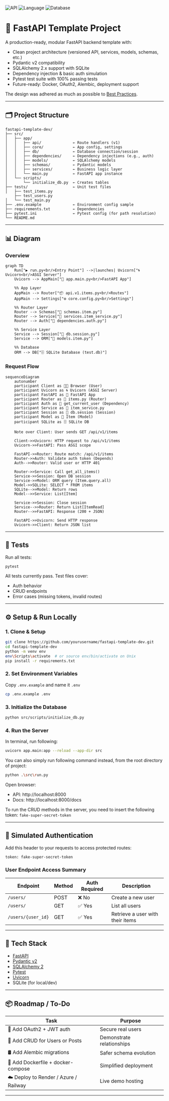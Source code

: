 ![API](https://img.shields.io/badge/API-FastAPI%20%7C%20REST-blue)
![Language](https://img.shields.io/badge/Language-Python%203.9+-yellow)
![Database](https://img.shields.io/badge/Database-SQLite%20%7C%20SQLAlchemy-green)

# 🚀 FastAPI Template Project

A production-ready, modular FastAPI backend template with:

- Clean project architecture (versioned API, services, models, schemas, etc.)
- Pydantic v2 compatibility
- SQLAlchemy 2.x support with SQLite
- Dependency injection & basic auth simulation
- Pytest test suite with 100% passing tests
- Future-ready: Docker, OAuth2, Alembic, deployment support

The design was adhered as much as possible to [Best Practices](https://github.com/berserkhmdvhb/API_Python_Test/tree/main/BestPractices).

---

## 🗂️ Project Structure

```
fastapi-template-dev/
├── src/
│   ├── app/
│   │   ├── api/              ← Route handlers (v1)
│   │   ├── core/             ← App config, settings
│   │   ├── db/               ← Database connection/session
│   │   ├── dependencies/     ← Dependency injections (e.g., auth)
│   │   ├── models/           ← SQLAlchemy models
│   │   ├── schemas/          ← Pydantic models
│   │   ├── services/         ← Business logic layer
│   │   └── main.py           ← FastAPI app instance
│   └── scripts/
│       └── initialize_db.py  ← Creates tables
├── tests/                    ← Unit test files
│   ├── test_items.py
    ├── test_users.py
│   └── test_main.py
├── .env.example              ← Environment config sample
├── requirements.txt          ← Dependencies
├── pytest.ini                ← Pytest config (for path resolution)
└── README.md
```

---
## 📊 Diagram

### Overview

```mermaid
graph TD
    Run["▶️ run.py<br/>Entry Point"] -->|launches| Uvicorn["🌀 Uvicorn<br/>ASGI Server"]
    Uvicorn --> AppMain["🚀 app.main.py<br/>FastAPI App"]

    %% App Layer
    AppMain --> Router["📦 api.v1.items.py<br/>Routes"]
    AppMain --> Settings["⚙️ core.config.py<br/>Settings"]

    %% Router Layer
    Router --> Schemas["🧾 schemas.item.py"]
    Router --> Service["🧠 services.item_service.py"]
    Router --> Auth["🔐 dependencies.auth.py"]

    %% Service Layer
    Service --> Session["🔗 db.session.py"]
    Service --> ORM["🧱 models.item.py"]

    %% Database
    ORM --> DB["🗄️ SQLite Database (test.db)"]
```
### Request Flow

```mermaid
sequenceDiagram
    autonumber
    participant Client as 🧑‍💻 Browser (User)
    participant Uvicorn as 🌀 Uvicorn (ASGI Server)
    participant FastAPI as 🚀 FastAPI App
    participant Router as 🔁 items.py (Router)
    participant Auth as 🔐 get_current_user (Dependency)
    participant Service as 🧠 item_service.py
    participant Session as 🔗 db.session (Session)
    participant Model as 🧱 Item (Model)
    participant SQLite as 🗄️ SQLite DB

    Note over Client: User sends GET /api/v1/items

    Client->>Uvicorn: HTTP request to /api/v1/items
    Uvicorn->>FastAPI: Pass ASGI scope

    FastAPI->>Router: Route match: /api/v1/items
    Router->>Auth: Validate auth token (Depends)
    Auth-->>Router: Valid user or HTTP 401

    Router->>Service: Call get_all_items()
    Service->>Session: Open DB session
    Service->>Model: ORM query (Item.query.all)
    Model->>SQLite: SELECT * FROM items
    SQLite-->>Model: Return rows
    Model-->>Service: List[Item]

    Service->>Session: Close session
    Service-->>Router: Return List[ItemRead]
    Router-->>FastAPI: Response (200 + JSON)

    FastAPI->>Uvicorn: Send HTTP response
    Uvicorn->>Client: Return JSON list
```
---
## 🧪 Tests

Run all tests:

```bash
pytest
```

All tests currently pass. Test files cover:
- Auth behavior
- CRUD endpoints
- Error cases (missing tokens, invalid routes)

---

## ⚙️ Setup & Run Locally

### 1. Clone & Setup

```bash
git clone https://github.com/yourusername/fastapi-template-dev.git
cd fastapi-template-dev
python -m venv env
env\Scripts\activate  # or source env/bin/activate on Unix
pip install -r requirements.txt
```

### 2. Set Environment Variables

Copy `.env.example` and name it `.env`

```bash
cp .env.example .env
```

### 3. Initialize the Database

```bash
python src/scripts/initialize_db.py
```

### 4. Run the Server
In terminal, run following: 

```bash
uvicorn app.main:app --reload --app-dir src
```

You can also simply run following command instead, from the root directory of project:

```bash
python .\src\run.py
```

Open browser:
- API: http://localhost:8000
- Docs: http://localhost:8000/docs

To run the CRUD methods in the server, you need to insert the following token:
`fake-super-secret-token`



---

## 🔐 Simulated Authentication

Add this header to your requests to access protected routes:

```
token: fake-super-secret-token
```

### User Endpoint Access Summary

| Endpoint             | Method | Auth Required | Description                          |
|----------------------|--------|---------------|--------------------------------------|
| `/users/`            | POST   | ❌ No         | Create a new user                    |
| `/users/`            | GET    | ✅ Yes        | List all users                       |
| `/users/{user_id}`   | GET    | ✅ Yes        | Retrieve a user with their items     |

---

## 🧱 Tech Stack

- [FastAPI](https://fastapi.tiangolo.com/)
- [Pydantic v2](https://docs.pydantic.dev/)
- [SQLAlchemy 2](https://docs.sqlalchemy.org/en/20/)
- [Pytest](https://docs.pytest.org/)
- [Uvicorn](https://www.uvicorn.org/)
- SQLite (for local/dev)

---

## 📦 Roadmap / To-Do

| Task                                | Purpose                         |
|-------------------------------------|---------------------------------|
| 🔐 Add OAuth2 + JWT auth            | Secure real users               |
| 👥 Add CRUD for Users or Posts      | Demonstrate relationships       |
| 🛢 Add Alembic migrations           | Safer schema evolution          |
| 🐳 Add Dockerfile + docker-compose  | Simplified deployment           |
| ☁️ Deploy to Render / Azure / Railway | Live demo hosting              |

---
